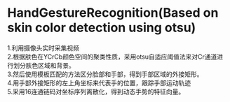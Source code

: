 # HandGestureRecognition(Based on skin color detection using otsu)
1.利用摄像头实时采集视频<br>
2.根据肤色在YCrCb颜色空间的聚类性质，采用otsu自适应阈值法来对Cr通道进行划分肤色区域和背景。<br>
3.然后使用模板匹配的方法区分脸部和手部，得到手部区域的外接矩形。<br>
4.用手部外接矩形的左上角坐标来代表手的位置，跟踪手部运动轨迹<br>
5.采用16连通链码对坐标序列离散化，得到动态手势的特征向量。<br>
